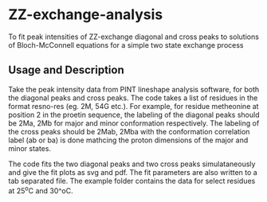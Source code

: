 # ZZ-exchange-analysis
To fit peak intensities of ZZ-exchange diagonal and cross peaks to solutions of Bloch-McConnell equations for a simple two state exchange process
## Usage and Description
Take the peak intensity data from PINT lineshape analysis software, for both the diagonal peaks and cross peaks. The code takes a list of residues in the format resno-res (eg. 2M, 54G etc.). For example, for residue metheonine at position 2 in the proetin sequence, the labeling of the diagonal peaks should be 2Ma, 2Mb for major and minor conformation respectively. The labeling of the cross peaks should be 2Mab, 2Mba with the conformation correlation label (ab or ba) is done mathcing the proton dimensions of the major and minor states.

The code fits the two diagonal peaks and two cross peaks simulataneously and give the fit plots as svg and pdf. The fit parameters are also written to a tab separated file. The example folder contains the data for select residues at 25<sup>o</sup>C and 30^oC.
